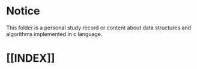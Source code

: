# Notice
This folder is a personal study record or content about data structures and algorithms implemented in c language.

# [[INDEX]]
